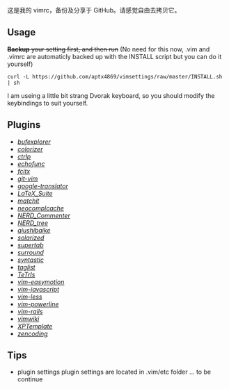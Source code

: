 这是我的 vimrc，备份及分享于 GitHub。请感觉自由去拷贝它。

## Usage

~~**Backup** your setting first, and then run~~
(No need for this now, .vim and .vimrc are automaticly backed up with the INSTALL script but you can do it yourself)
```
curl -L https://github.com/aptx4869/vimsettings/raw/master/INSTALL.sh | sh
```
I am useing a little bit strang Dvorak keyboard, so you should modify the keybindings to suit yourself.


## Plugins

* [*bufexplorer*](/corntrace/bufexplorer)
* [*colorizer*](/lilydjwg/colorizer)
* [*ctrlp*](/kien/ctrlp.vim)
* [*echofunc*](/vim-scripts/echofunc.vim)
* [*fcitx*](/vim-scripts/fcitx.vim)
* [*git-vim*](/motemen/git-vim)
* [*google-translator*](/maksimr/vim-translator)
* [*LaTeX_Suite*](/vim-scripts/LaTeX-Suite-aka-Vim-LaTeX)
* [*matchit*](/vim-scripts/matchit.zip)
* [*neocomplcache*](/Shougo/neocomplcache)
* [*NERD_Commenter*](/vim-scripts/The-NERD-Commenter)
* [*NERD_tree*](/vim-scripts/The-NERD-tree)
* [*qiushibaike*](/vim-scripts/qiushibaike)
* [*solarized*](/altercation/vim-colors-solarized)
* [*supertab*](/ervandew/supertab)
* [*surround*](/tpope/vim-surround)
* [*syntastic*](/scrooloose/syntastic)
* [*taglist*](/vim-scripts/taglist.vim)
* [*TeTrIs*](/vim-scripts/TeTrIs.vim)
* [*vim-easymotion*](/Lokaltog/vim-easymotion)
* [*vim-javascript*](/pangloss/vim-javascript)
* [*vim-less*](/groenewege/vim-less)
* [*vim-powerline*](/Lokaltog/vim-powerline)
* [*vim-rails*](/tpope/vim-rails)
* [*vimwiki*](/vim-scripts/vimwiki)
* [*XPTemplate*](/drmingdrmer/xptemplate)
* [*zencoding*](/mattn/zencoding-vim)

## Tips
* plugin settings 
    plugin settings are located in .vim/etc folder ... to be continue
    
